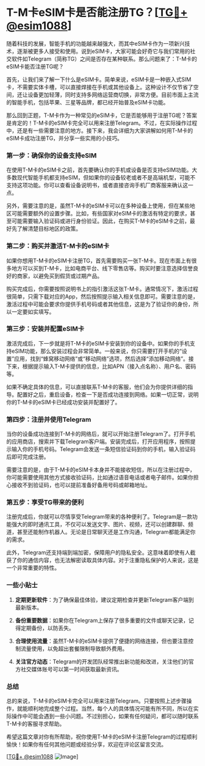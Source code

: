 # T-M卡eSIM卡是否能注册TG？[[TG💪+ @esim1088](https://t.me/s/esim1088)]

随着科技的发展，智能手机的功能越来越强大，而其中eSIM卡作为一项新兴技术，逐渐被更多人接受和使用。说到eSIM卡，大家可能会好奇它与我们常用的社交软件如Telegram（简称TG）之间是否存在某种联系。那么问题来了：T-M卡的eSIM卡能否注册TG呢？

首先，让我们来了解一下什么是eSIM卡。简单来说，eSIM卡是一种嵌入式SIM卡，不需要实体卡槽，可以直接焊接在手机或其他设备上。这种设计不仅节省了空间，还让设备更加轻薄，同时支持多网络运营商切换，非常方便。目前市面上主流的智能手机，包括苹果、三星等品牌，都已经开始普及eSIM卡功能。

那么回到正题，T-M卡作为一种常见的eSIM卡，它是否能够用于注册TG呢？答案是肯定的！T-M卡的eSIM卡完全可以用来注册Telegram。不过，在实际操作过程中，还是有一些需要注意的地方。接下来，我会详细为大家讲解如何用T-M卡的eSIM卡成功注册TG，并分享一些实用的小技巧。

### **第一步：确保你的设备支持eSIM**

在使用T-M卡的eSIM卡之前，首先要确认你的手机或设备是否支持eSIM功能。大多数现代智能手机都支持eSIM，但如果你的设备较老或者不是高端机型，可能不支持这项功能。你可以查看设备说明书，或者直接咨询手机厂商客服来确认这一点。

另外，需要注意的是，虽然T-M卡的eSIM卡可以在多种设备上使用，但在某些地区可能需要额外的设置步骤。比如，有些国家对eSIM卡的激活有特定的要求，甚至可能需要输入验证码或进行身份验证。因此，在购买T-M卡的eSIM卡之前，最好先了解清楚目标地区的政策。

### **第二步：购买并激活T-M卡的eSIM卡**

如果你想用T-M卡的eSIM卡注册TG，首先需要购买一张T-M卡。现在市面上有很多地方可以买到T-M卡，比如电商平台、线下零售店等。购买时要注意选择信誉良好的商家，以避免买到假货或过期产品。

购买完成后，你需要按照说明书上的指引激活这张T-M卡。通常情况下，激活过程很简单，只需下载对应的App，然后按照提示输入相关信息即可。需要注意的是，激活过程中可能会要求你提供手机号码或者其他信息，这是为了验证你的身份，所以一定要如实填写。

### **第三步：安装并配置eSIM卡**

激活完成后，下一步就是将T-M卡的eSIM卡安装到你的设备中。如果你的手机支持eSIM功能，那么安装过程会非常简单。一般来说，你只需要打开手机的“设置”应用，找到“蜂窝移动网络”或“移动网络”选项，然后选择“添加移动网络”。接下来，根据提示输入T-M卡提供的信息，比如APN（接入点名称）、用户名、密码等。

如果不确定具体的信息，可以直接联系T-M卡的客服，他们会为你提供详细的指导。配置好之后，重启设备，检查一下是否成功连接到网络。如果一切正常，说明你的T-M卡的eSIM卡已经成功安装并配置好了。

### **第四步：注册并使用Telegram**

当你的设备成功连接到T-M卡的网络后，就可以开始注册Telegram了。打开手机的应用商店，搜索并下载Telegram客户端。安装完成后，打开应用程序，按照提示输入你的手机号码。Telegram会发送一条短信验证码到你的手机，输入验证码后即可完成注册。

需要注意的是，由于T-M卡的eSIM卡本身并不能接收短信，所以在注册过程中，你可能需要使用其他方式接收验证码，比如通过语音电话或者电子邮件。如果你担心接收不到验证码，也可以提前准备好备用号码或邮箱地址。

### **第五步：享受TG带来的便利**

注册完成后，你就可以尽情享受Telegram带来的各种便利了。Telegram是一款功能强大的即时通讯工具，不仅可以发送文字、图片、视频，还可以创建群聊、频道，甚至还能制作机器人。无论是日常聊天还是工作沟通，Telegram都能满足你的需求。

此外，Telegram还支持端到端加密，保障用户的隐私安全。这意味着即使有人截获了你的通信内容，也无法解密读取具体内容。对于注重隐私保护的人来说，这是一个非常重要的特性。

### **一些小贴士**

1. **定期更新软件**：为了确保最佳体验，建议定期检查并更新Telegram客户端到最新版本。
   
2. **备份重要数据**：如果你在Telegram上保存了很多重要的文件或聊天记录，记得定期备份，以防丢失。

3. **合理使用流量**：虽然T-M卡的eSIM卡提供了便捷的网络连接，但也要注意控制流量使用，以免超出套餐限制导致额外费用。

4. **关注官方动态**：Telegram的开发团队经常推出新功能和改进，关注他们的官方社交媒体账号可以第一时间获取最新资讯。

### 总结

总的来说，T-M卡的eSIM卡完全可以用来注册Telegram。只要按照上述步骤操作，就能顺利地完成整个过程。当然，每个人的具体情况可能有所不同，所以在实际操作中可能会遇到一些小问题。不过别担心，如果有任何疑问，都可以随时联系T-M卡的客服寻求帮助。

希望这篇文章对你有所帮助，祝你使用T-M卡的eSIM卡注册Telegram的过程顺利愉快！如果你有任何其他问题或经验分享，欢迎在评论区留言交流。

[[TG💪+ @esim1088](https://t.me/s/esim1088) ![Image](https://i.postimg.cc/4NQfJmqS/Snipaste-2025-05-13-00-14-12.png)]
